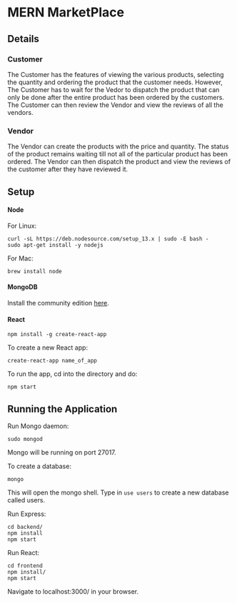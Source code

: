 # MERN MarketPlace

## Details

### Customer

The Customer has the features of viewing the various products, selecting the quantity and ordering the product that the customer needs.
However, The Customer has to wait for the Vedor to dispatch the product that can only be done after the entire product has been ordered by the customers.
The Customer can then review the Vendor and view the reviews of all the vendors.

### Vendor

The Vendor can create the products with the price and quantity. The status of the product remains waiting till not all of the particular product has been ordered.
The Vendor can then dispatch the product and view the reviews of the customer after they have reviewed it.

## Setup

#### Node

For Linux:
```
curl -sL https://deb.nodesource.com/setup_13.x | sudo -E bash -
sudo apt-get install -y nodejs
```

For Mac:
```
brew install node
```

#### MongoDB

Install the community edition [here](https://docs.mongodb.com/manual/installation/#mongodb-community-edition-installation-tutorials).

#### React

```
npm install -g create-react-app
```

To create a new React app:
```
create-react-app name_of_app
```

To run the app, cd into the directory and do:
```
npm start
```

## Running the Application

Run Mongo daemon:
```
sudo mongod
```
Mongo will be running on port 27017.

To create a database:
```
mongo
``` 
This will open the mongo shell. Type in ```use users``` to create a new database called users.

Run Express:
```
cd backend/
npm install
npm start
```

Run React:
```
cd frontend
npm install/
npm start
```
Navigate to localhost:3000/ in your browser.


